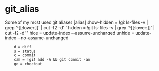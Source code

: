 # git_alias
Some of my most used git aliases
[alias]
        show-hidden = !git ls-files -v | grep '^[[:lower:]]' | cut -f2 -d' '
        hidden = !git ls-files -v | grep '^[[:lower:]]' | cut -f2 -d' '
        hide = update-index --assume-unchanged
        unhide = update-index --no-assume-unchanged

        d = diff
        s = status
        c = commit
        cam = !git add -A && git commit -am
        go = checkout
